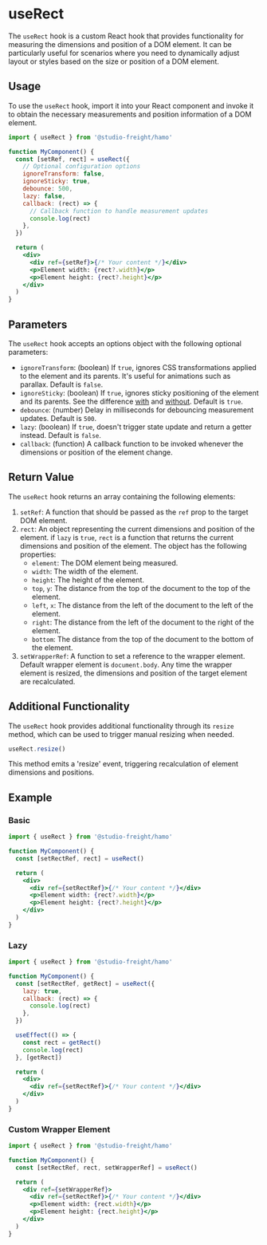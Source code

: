 # useRect

The `useRect` hook is a custom React hook that provides functionality for measuring the dimensions and position of a DOM element. It can be particularly useful for scenarios where you need to dynamically adjust layout or styles based on the size or position of a DOM element.

## Usage

To use the `useRect` hook, import it into your React component and invoke it to obtain the necessary measurements and position information of a DOM element.

```jsx
import { useRect } from '@studio-freight/hamo'

function MyComponent() {
  const [setRef, rect] = useRect({
    // Optional configuration options
    ignoreTransform: false,
    ignoreSticky: true,
    debounce: 500,
    lazy: false,
    callback: (rect) => {
      // Callback function to handle measurement updates
      console.log(rect)
    },
  })

  return (
    <div>
      <div ref={setRef}>{/* Your content */}</div>
      <p>Element width: {rect?.width}</p>
      <p>Element height: {rect?.height}</p>
    </div>
  )
}
```

## Parameters

The `useRect` hook accepts an options object with the following optional parameters:

- `ignoreTransform`: (boolean) If `true`, ignores CSS transformations applied to the element and its parents. It's useful for animations such as parallax. Default is `false`.
- `ignoreSticky`: (boolean) If `true`, ignores sticky positioning of the element and its parents. See the difference [with](https://jsfiddle.net/Lk74do8u/) and [without](https://jsfiddle.net/3962n0ov/). Default is `true`.
- `debounce`: (number) Delay in milliseconds for debouncing measurement updates. Default is `500`.
- `lazy`: (boolean) If `true`, doesn't trigger state update and return a getter instead. Default is `false`.
- `callback`: (function) A callback function to be invoked whenever the dimensions or position of the element change.

## Return Value

The `useRect` hook returns an array containing the following elements:

1. `setRef`: A function that should be passed as the `ref` prop to the target DOM element.
2. `rect`: An object representing the current dimensions and position of the element. if `lazy` is `true`, `rect` is a function that returns the current dimensions and position of the element. The object has the following properties:
   - `element`: The DOM element being measured.
   - `width`: The width of the element.
   - `height`: The height of the element.
   - `top`, `y`: The distance from the top of the document to the top of the element.
   - `left`, `x`: The distance from the left of the document to the left of the element.
   - `right`: The distance from the left of the document to the right of the element.
   - `bottom`: The distance from the top of the document to the bottom of the element.
3. `setWrapperRef`: A function to set a reference to the wrapper element. Default wrapper element is `document.body`. Any time the wrapper element is resized, the dimensions and position of the target element are recalculated.

## Additional Functionality

The `useRect` hook provides additional functionality through its `resize` method, which can be used to trigger manual resizing when needed.

```javascript
useRect.resize()
```

This method emits a 'resize' event, triggering recalculation of element dimensions and positions.

## Example

### Basic

```jsx
import { useRect } from '@studio-freight/hamo'

function MyComponent() {
  const [setRectRef, rect] = useRect()

  return (
    <div>
      <div ref={setRectRef}>{/* Your content */}</div>
      <p>Element width: {rect?.width}</p>
      <p>Element height: {rect?.height}</p>
    </div>
  )
}
```

### Lazy

```jsx
import { useRect } from '@studio-freight/hamo'

function MyComponent() {
  const [setRectRef, getRect] = useRect({
    lazy: true,
    callback: (rect) => {
      console.log(rect)
    },
  })

  useEffect(() => {
    const rect = getRect()
    console.log(rect)
  }, [getRect])

  return (
    <div>
      <div ref={setRectRef}>{/* Your content */}</div>
    </div>
  )
}
```

### Custom Wrapper Element

```jsx
import { useRect } from '@studio-freight/hamo'

function MyComponent() {
  const [setRectRef, rect, setWrapperRef] = useRect()

  return (
    <div ref={setWrapperRef}>
      <div ref={setRectRef}>{/* Your content */}</div>
      <p>Element width: {rect.width}</p>
      <p>Element height: {rect.height}</p>
    </div>
  )
}
```
